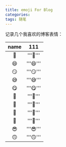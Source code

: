 ```yaml
---
title: emoji For Blog 
categories: 
tags: 随笔
---
```

记录几个我喜欢的博客表情：   

name | 111 |
:-:  | :-: |
:rofl:  | ''':rofl:''' |
:smile:  | ''':smile:''' |
:smirk:  | ''':smirk:''' |
:sweat_smile:  | ''':sweat_smile:''' |
:yum:  | ''':yum:''' |
:triumph:  | ''':triumph:''' |
:purple_heart:  | ''':purple_heart:''' |
:green_heart:  | ''':green_heart:''' |
:imp:  | ''':imp:''' |
:sunglasses:  | ''':sunglasses:''' |
:upside_down_face:  | ''':upside_down_face:''' |